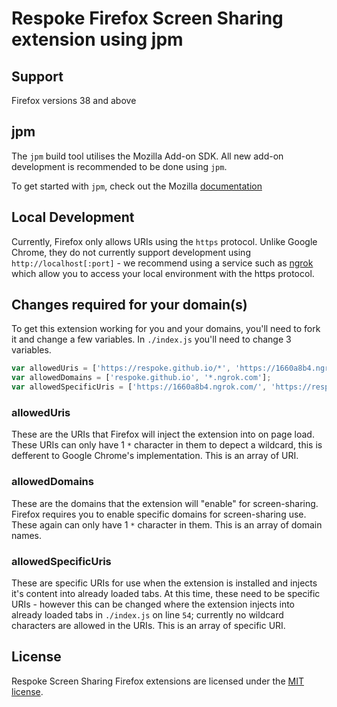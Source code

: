 # Respoke Firefox Screen Sharing extension using jpm

## Support

Firefox versions 38 and above

## jpm

The `jpm` build tool utilises the Mozilla Add-on SDK. All new add-on development is recommended to be done using `jpm`.

To get started with `jpm`, check out the Mozilla [documentation](https://developer.mozilla.org/en-US/Add-ons/SDK/Tools/jpm)

## Local Development

Currently, Firefox only allows URIs using the `https` protocol. Unlike Google Chrome, they do not currently support development using `http://localhost[:port]` - we recommend using a service such as [ngrok](https://ngrok.com/) which allow you to access your local environment with the https protocol.

## Changes required for your domain(s) 

To get this extension working for you and your domains, you'll need to fork it and change a few variables. In `./index.js` you'll need to change 3 variables.

```js
var allowedUris = ['https://respoke.github.io/*', 'https://1660a8b4.ngrok.com/*'];
var allowedDomains = ['respoke.github.io', '*.ngrok.com'];
var allowedSpecificUris = ['https://1660a8b4.ngrok.com/', 'https://respoke.github.io'];
```

### allowedUris

These are the URIs that Firefox will inject the extension into on page load. These URIs can only have 1 `*` character in them to depect a wildcard, this is defferent to Google Chrome's implementation. This is an array of URI.

### allowedDomains

These are the domains that the extension will "enable" for screen-sharing. Firefox requires you to enable specific domains for screen-sharing use. These again can only have 1 `*` character in them. This is an array of domain names.

### allowedSpecificUris

These are specific URIs for use when the extension is installed and injects it's content into already loaded tabs. At this time, these need to be specific URIs - however this can be changed where the extension injects into already loaded tabs in `./index.js` on line `54`; currently no wildcard characters are allowed in the URIs. This is an array of specific URI.

## License

Respoke Screen Sharing Firefox extensions are licensed under the [MIT license](LICENSE).

